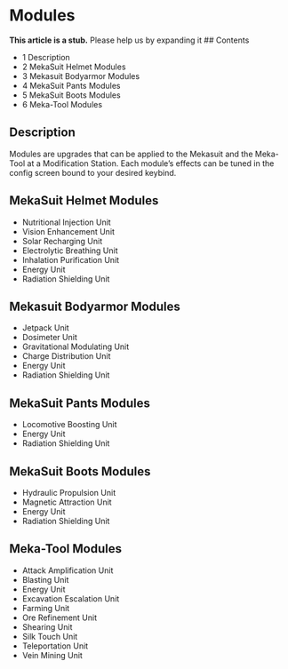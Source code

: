 # Modules

**This article is a stub.**
Please help us by expanding it ## Contents

- 1 Description
- 2 MekaSuit Helmet Modules
- 3 Mekasuit Bodyarmor Modules
- 4 MekaSuit Pants Modules
- 5 MekaSuit Boots Modules
- 6 Meka-Tool Modules

## Description

Modules are upgrades that can be applied to the Mekasuit and the Meka-Tool at a Modification Station. Each module’s effects can be tuned in the config screen bound to your desired keybind.

## MekaSuit Helmet Modules

- Nutritional Injection Unit
- Vision Enhancement Unit
- Solar Recharging Unit
- Electrolytic Breathing Unit
- Inhalation Purification Unit
- Energy Unit
- Radiation Shielding Unit

## Mekasuit Bodyarmor Modules

- Jetpack Unit
- Dosimeter Unit
- Gravitational Modulating Unit
- Charge Distribution Unit
- Energy Unit
- Radiation Shielding Unit

## MekaSuit Pants Modules

- Locomotive Boosting Unit
- Energy Unit
- Radiation Shielding Unit

## MekaSuit Boots Modules

- Hydraulic Propulsion Unit
- Magnetic Attraction Unit
- Energy Unit
- Radiation Shielding Unit

## Meka-Tool Modules

- Attack Amplification Unit
- Blasting Unit
- Energy Unit
- Excavation Escalation Unit
- Farming Unit
- Ore Refinement Unit
- Shearing Unit
- Silk Touch Unit
- Teleportation Unit
- Vein Mining Unit